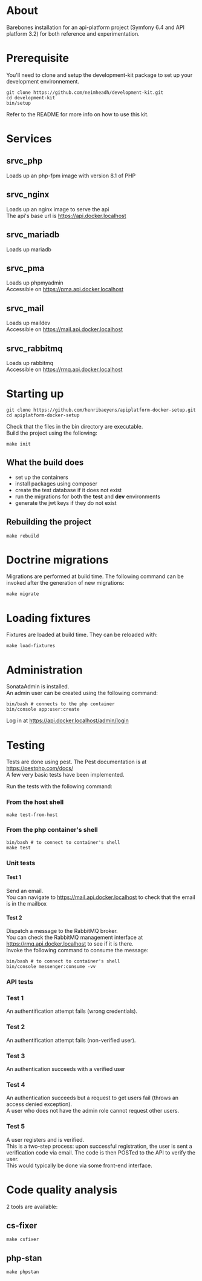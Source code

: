 # About

Barebones installation for an api-platform project (Symfony 6.4 and API platform 3.2) for both reference and experimentation.  

# Prerequisite

You'll need to clone and setup the development-kit package to set up your development environnement.

```
git clone https://github.com/neimheadh/development-kit.git
cd development-kit
bin/setup
```
Refer to the README for more info on how to use this kit.

# Services

## srvc_php
Loads up an php-fpm image with version 8.1 of PHP
## srvc_nginx
Loads up an nginx image to serve the api  
The api's base url is https://api.docker.localhost
## srvc_mariadb
Loads up mariadb
## srvc_pma
Loads up phpmyadmin  
Accessible on https://pma.api.docker.localhost
## srvc_mail
Loads up maildev  
Accessible on https://mail.api.docker.localhost
## srvc_rabbitmq
Loads up rabbitmq   
Accessible on https://rmq.api.docker.localhost

# Starting up

```
git clone https://github.com/henribaeyens/apiplatform-docker-setup.git
cd apiplatform-docker-setup
```
Check that the files in the bin directory are executable.  
Build the project using the following:

```
make init
```

## What the build does

- set up the containers
- install packages using composer
- create the test database if it does not exist
- run the migrations for both the **test** and **dev** environments
- generate the jwt keys if they do not exist

## Rebuilding the project
```
make rebuild
```

# Doctrine migrations
Migrations are performed at build time. The following command can be invoked after the generation of new migrations:
```
make migrate
```

# Loading fixtures
Fixtures are loaded at build time. They can be reloaded with:
```
make load-fixtures
```

# Administration

SonataAdmin is installed.  
An admin user can be created using the following command:
```
bin/bash # connects to the php container
bin/console app:user:create
```
Log in at https://api.docker.localhost/admin/login  


# Testing

Tests are done using pest. The Pest documentation is at https://pestphp.com/docs/  
A few very basic tests have been implemented.  

Run the tests with the following command:
### From the host shell
```
make test-from-host
```
### From the php container's shell
```
bin/bash # to connect to container's shell
make test
```

### Unit tests
#### Test 1
Send an email.   
You can navigate to https://mail.api.docker.localhost to check that the email is in the mailbox
#### Test 2
Dispatch a message to the RabbitMQ broker.   
You can check the RabbitMQ management interface at https://rmq.api.docker.localhost to see if it is there.   
Invoke the following command to consume the message:
```
bin/bash # to connect to container's shell
bin/console messenger:consume -vv
```
### API tests
### Test 1
An authentification attempt fails (wrong credentials).
### Test 2
An authentification attempt fails (non-verified user).
### Test 3
An authentication succeeds with a verified user
### Test 4
An authentication succeeds but a request to get users fail (throws an access denied exception).  
A user who does not have the admin role cannot request other users.
### Test 5
A user registers and is verified.   
This is a two-step process: upon successful registration, the user is sent a verification code via email. The code is then POSTed to the API to verify the user.   
This would typically be done via some front-end interface.


# Code quality analysis
2 tools are available:
## cs-fixer
```
make csfixer
```
## php-stan
```
make phpstan
```
